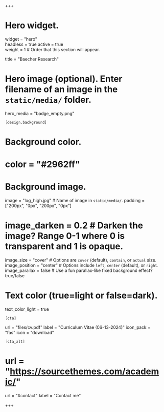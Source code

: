 +++
# Hero widget.
widget = "hero"  
headless = true 
active = true  
weight = 1  # Order that this section will appear.

title = "Baecher Research"

  # Hero image (optional). Enter filename of an image in the `static/media/` folder.
hero_media = "badge_empty.png"

    [design.background]
    
  # Background color.
  # color = "#2962ff"
  
  # Background image.
 image = "log_high.jpg"  # Name of image in `static/media/`.
 padding = ["200px", "0px", "200px", "0px"]
  # image_darken = 0.2  # Darken the image? Range 0-1 where 0 is transparent and 1 is opaque.
 image_size = "cover"  #  Options are `cover` (default), `contain`, or `actual` size.
 image_position = "center"  # Options include `left`, `center` (default), or `right`.
 image_parallax = false  # Use a fun parallax-like fixed background effect? true/false
  
  # Text color (true=light or false=dark).
  text_color_light = true
  
    [cta]
  url = "files/cv.pdf"
  label = "Curriculum Vitae (06-13-2024)"
  icon_pack = "fas"
  icon = "download"
  
    [cta_alt]
  # url = "https://sourcethemes.com/academic/"
  url = "#contact"
  label = "Contact me"

+++

